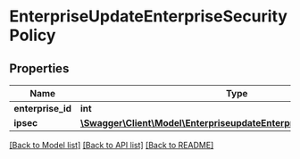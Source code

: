 # EnterpriseUpdateEnterpriseSecurityPolicy

## Properties
Name | Type | Description | Notes
------------ | ------------- | ------------- | -------------
**enterprise_id** | **int** |  | [optional] 
**ipsec** | [**\Swagger\Client\Model\EnterpriseupdateEnterpriseSecurityPolicyIpsec**](EnterpriseupdateEnterpriseSecurityPolicyIpsec.md) |  | [optional] 

[[Back to Model list]](../README.md#documentation-for-models) [[Back to API list]](../README.md#documentation-for-api-endpoints) [[Back to README]](../README.md)


